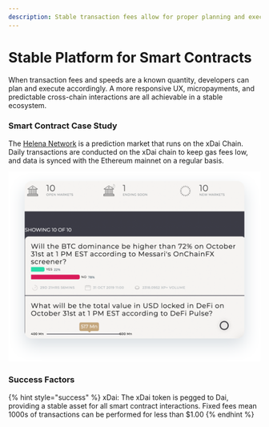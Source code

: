 ```yaml
---
description: Stable transaction fees allow for proper planning and execution
---
```


# Stable Platform for Smart Contracts

When transaction fees and speeds are a known quantity, developers can plan and execute accordingly. A more responsive UX, micropayments, and predictable cross-chain interactions are all achievable in a stable ecosystem.

### Smart Contract Case Study

The [Helena Network](https://media.consensys.net/prediction-markets-platform-becomes-first-dapp-on-xdai-sidechain-f26e6d691799) is a prediction market that runs on the xDai Chain. Daily transactions are conducted on the xDai chain to keep gas fees low, and data is synced with the Ethereum mainnet on a regular basis. 

![Helena Network](../../.gitbook/assets/helena.png)

### Success Factors

{% hint style="success" %}
xDai: The xDai token is pegged to Dai, providing a stable asset for all smart contract interactions. Fixed fees mean 1000s of transactions can be performed for less than $1.00
{% endhint %}


